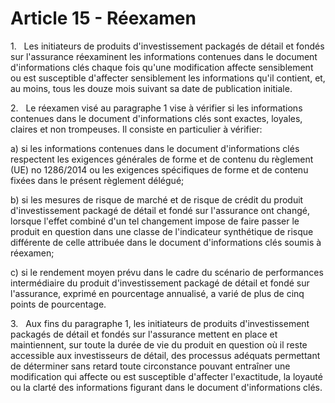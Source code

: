 # Article 15 - Réexamen


1.   Les initiateurs de produits d'investissement packagés de détail et fondés sur l'assurance réexaminent les informations contenues dans le document d'informations clés chaque fois qu'une modification affecte sensiblement ou est susceptible d'affecter sensiblement les informations qu'il contient, et, au moins, tous les douze mois suivant sa date de publication initiale.

2.   Le réexamen visé au paragraphe 1 vise à vérifier si les informations contenues dans le document d'informations clés sont exactes, loyales, claires et non trompeuses. Il consiste en particulier à vérifier:

a) si les informations contenues dans le document d'informations clés respectent les exigences générales de forme et de contenu du règlement (UE) no 1286/2014 ou les exigences spécifiques de forme et de contenu fixées dans le présent règlement délégué;

b) si les mesures de risque de marché et de risque de crédit du produit d'investissement packagé de détail et fondé sur l'assurance ont changé, lorsque l'effet combiné d'un tel changement impose de faire passer le produit en question dans une classe de l'indicateur synthétique de risque différente de celle attribuée dans le document d'informations clés soumis à réexamen;

c) si le rendement moyen prévu dans le cadre du scénario de performances intermédiaire du produit d'investissement packagé de détail et fondé sur l'assurance, exprimé en pourcentage annualisé, a varié de plus de cinq points de pourcentage.

3.   Aux fins du paragraphe 1, les initiateurs de produits d'investissement packagés de détail et fondés sur l'assurance mettent en place et maintiennent, sur toute la durée de vie du produit en question où il reste accessible aux investisseurs de détail, des processus adéquats permettant de déterminer sans retard toute circonstance pouvant entraîner une modification qui affecte ou est susceptible d'affecter l'exactitude, la loyauté ou la clarté des informations figurant dans le document d'informations clés.
